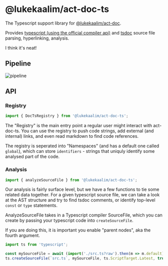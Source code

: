 # @lukekaalim/act-doc-ts

The Typescript support library for [@lukekaalim/act-doc](/packages/@lukekaalim/act-doc).

Provides
[typescript (using the official compiler api)](https://github.com/microsoft/TypeScript/wiki/Using-the-Compiler-API)
and
[tsdoc](https://github.com/microsoft/tsdoc/tree/main)
source file parsing, hyperlinking, analysis.

I think it's neat!

## Pipeline

![pipeline](/diagrams/doc-ts-workflow.png)

## API

### Registry
```ts
import { DocTsRegistry } from '@lukekaalim/act-doc-ts';
```

The "Registry" is the main entry point a regular user might interact with
act-doc-ts. You can use the registry to push code strings, add external
(and internal) links, and even read markdown to find code references.

The registry is seperated into "Namespaces" (and has a default one called
`global`), which can store `identifiers` - strings that uniquly identify
some analysed part of the code.

<DocTs namespace="@lukekaalim/act-doc-ts" identifier="DocTsRegistry" />

### Analysis

```ts
import { analyzeSourceFile } from '@lukekaalim/act-doc-ts';
```

Our analysis is fairly surface level, but we have a few functions
to tie some related data together. For a given
typescript source file, we can take a look at the AST structure
and try to find tsdoc comments, or identify top-level `const` or `type`
statements.

<DocTs namespace="@lukekaalim/act-doc-ts" identifier="analyzeSourceFile" />

AnalyzeSourceFile takes in a Typescript compiler SourceFile, which you can
create by passing your typescript code into `createSourceFile`.

If you are doing this, it is important you enable "parent nodes", aka
the fourth argument.

```ts
import ts from 'typescript';

const mySourceFile = await (import('./src.ts?raw').then(m => m.default));
ts.createSourceFile(`src.ts`, mySourceFile, ts.ScriptTarget.Latest, true);

```

<DocTs namespace="@lukekaalim/act-doc-ts" identifier="SourceFileAnalysis" />

<DocTs namespace="@lukekaalim/act-doc-ts" identifier="AnalysisFragment" />

<DocTs namespace="@lukekaalim/act-doc-ts" identifier="SupportedAnalysisTypescriptNode" />


<DocTs namespace="@lukekaalim/act-doc-ts" identifier="AnalysisReference" />